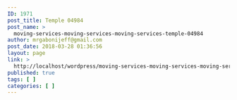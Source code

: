 ```yaml
---
ID: 1971
post_title: Temple 04984
post_name: >
  moving-services-moving-services-moving-services-temple-04984
author: mrgabonijeff@gmail.com
post_date: 2018-03-28 01:36:56
layout: page
link: >
  http://localhost/wordpress/moving-services-moving-services-moving-services-temple-04984/
published: true
tags: [ ]
categories: [ ]
---
```

